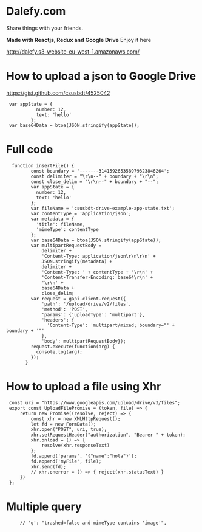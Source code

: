 # Dalefy.com
Share things with your friends.

**Made with Reactjs, Redux and Google Drive**
Enjoy it here

http://dalefy.s3-website-eu-west-1.amazonaws.com/

# How to upload a json to Google Drive
https://gist.github.com/csusbdt/4525042
```
 var appState = {
           number: 12,
           text: 'hello'
         };
 var base64Data = btoa(JSON.stringify(appState));
 ```
 # Full code
```
  function insertFile() {
         const boundary = '-------314159265358979323846264';
         const delimiter = "\r\n--" + boundary + "\r\n";
         const close_delim = "\r\n--" + boundary + "--";
         var appState = {
           number: 12,
           text: 'hello'
         };
         var fileName = 'csusbdt-drive-example-app-state.txt';
         var contentType = 'application/json';
         var metadata = {
           'title': fileName,
           'mimeType': contentType
         };
         var base64Data = btoa(JSON.stringify(appState));
         var multipartRequestBody =
             delimiter +
             'Content-Type: application/json\r\n\r\n' +
             JSON.stringify(metadata) +
             delimiter +
             'Content-Type: ' + contentType + '\r\n' +
             'Content-Transfer-Encoding: base64\r\n' +
             '\r\n' +
             base64Data +
             close_delim;
         var request = gapi.client.request({
             'path': '/upload/drive/v2/files',
             'method': 'POST',
             'params': {'uploadType': 'multipart'},
             'headers': {
               'Content-Type': 'multipart/mixed; boundary="' + boundary + '"'
             },
             'body': multipartRequestBody});
         request.execute(function(arg) {
           console.log(arg);
         });
       }
```
 # How to upload a file using Xhr
```
 const uri = "https://www.googleapis.com/upload/drive/v3/files";
 export const UploadFilePromise = (token, file) => {
     return new Promise((resolve, reject) => {
         const xhr = new XMLHttpRequest();
         let fd = new FormData();
         xhr.open("POST", uri, true);
         xhr.setRequestHeader("authorization", "Bearer " + token);
         xhr.onload = () => {
             resolve(xhr.responseText)
         };
         fd.append('params', '{"name":"hola"}');
         fd.append('myFile', file);
         xhr.send(fd);
         // xhr.onerror = () => { reject(xhr.statusText) }
     })
 };
 ```
 
 # Multiple query
         // 'q': "trashed=false and mimeType contains 'image'",
